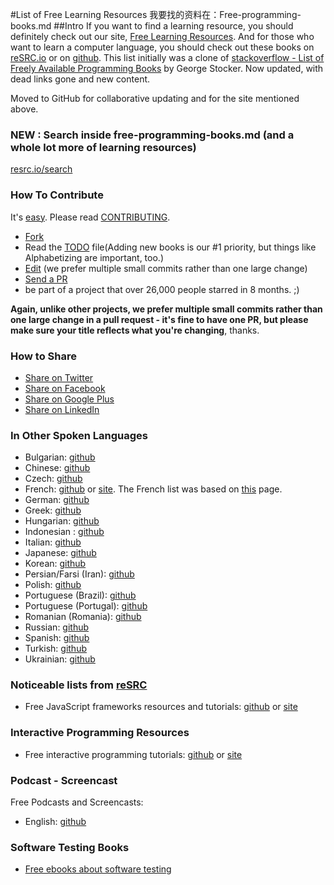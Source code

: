 #List of Free Learning Resources
我要找的资料在：Free-programming-books.md
##Intro
If you want to find a learning resource, you should definitely check out our site, [Free Learning Resources](http://resrc.io).
And for those who want to learn a computer language, you should check out these books on [reSRC.io](http://resrc.io/list/10/list-of-free-programming-books/) or on [github](/free-programming-books.md).
This list initially was a clone of [stackoverflow - List of Freely Available Programming Books](http://stackoverflow.com/questions/194812/list-of-freely-available-programming-books/392926#392926) by George Stocker. Now updated, with dead links gone and new content.

Moved to GitHub for collaborative updating and for the site mentioned above.

### NEW : Search inside free-programming-books.md (and a whole lot more of learning resources)
[resrc.io/search](http://resrc.io/search/)

### How To Contribute
It's [easy](https://github.com/vhf/free-programming-books/wiki/Contribution). Please read [CONTRIBUTING](/CONTRIBUTING.md).
- [Fork](https://help.github.com/articles/fork-a-repo)
- Read the [TODO](/TODO.md) file(Adding new books is our #1 priority, but things like Alphabetizing are important, too.)
- [Edit](https://github.com/vhf/free-programming-books/edit/master/free-programming-books.md) (we prefer multiple small commits rather than one large change)
- [Send a PR](https://help.github.com/articles/using-pull-requests)
- be part of a project that over 26,000 people starred in 8 months. ;)

**Again, unlike other projects, we prefer multiple small commits rather than one large change in a pull request - it's fine to have one PR, but please make sure your title reflects what you're changing**, thanks.


### How to Share
+ [Share on Twitter](http://twitter.com/home?status=https://github.com/vhf/free-programming-books%0AFree%20Programming%20Books)
+ [Share on Facebook](http://www.facebook.com/sharer/sharer.php?s=100&p[url]=https://github.com/vhf/free-programming-books&p[images][0]=&p[title]=Free%20Programming%20Books&p[summary]=)
+ [Share on Google Plus](https://plus.google.com/share?url=https://github.com/vhf/free-programming-books)
+ [Share on LinkedIn](http://www.linkedin.com/shareArticle?mini=true&url=https://github.com/vhf/free-programming-books&title=Free%20Programming%20Books&summary=&source=)


### In Other Spoken Languages
+ Bulgarian: [github](/free-programming-books-bg.md)
+ Chinese: [github](/free-programming-books-zh.md)
+ Czech: [github](/free-programming-books-cs.md)
+ French: [github](/free-programming-books-fr.md) or [site](http://resrc.io/list/33/livres-gratuits-sur-la-programmation/).
    The French list was based on [this](http://progdupeu.pl/forums/sujet/43/une-banque-de-liens) page.
+ German: [github](/free-programming-books-de.md)
+ Greek: [github](/free-programming-books-gr.md)
+ Hungarian: [github](/free-programming-books-hu.md)
+ Indonesian : [github](/free-programming-books-id.md)
+ Italian: [github](/free-programming-books-it.md)
+ Japanese: [github](/free-programming-books-ja.md)
+ Korean: [github](/free-programming-books-ko.md)
+ Persian/Farsi (Iran): [github](/free-programming-books-fa_IR.md)
+ Polish: [github](/free-programming-books-pl.md)
+ Portuguese (Brazil): [github](/free-programming-books-pt_BR.md)
+ Portuguese (Portugal): [github](/free-programming-books-pt_PT.md)
+ Romanian (Romania): [github](/free-programming-books-ro.md)
+ Russian: [github](/free-programming-books-ru.md)
+ Spanish: [github](/free-programming-books-es.md)
+ Turkish: [github](/free-programming-books-tr.md)
+ Ukrainian: [github](/free-programming-books-ua.md)


### Noticeable lists from [reSRC](http://resrc.io/)
+ Free JavaScript frameworks resources and tutorials: [github](/javascript-frameworks-resources.md) or [site](http://resrc.io/list/18/javascript-frameworks/)


### Interactive Programming Resources
+ Free interactive programming tutorials: [github](/free-programming-interactive-tutorials-en.md) or [site](http://resrc.io/list/217/programming-interactive-tutorials/)


### Podcast - Screencast
Free Podcasts and Screencasts:

+ English: [github](/free-podcasts-screencasts-en.md)


### Software Testing Books
+ [Free ebooks about software testing](https://github.com/ligurio/free-software-testing-books)
